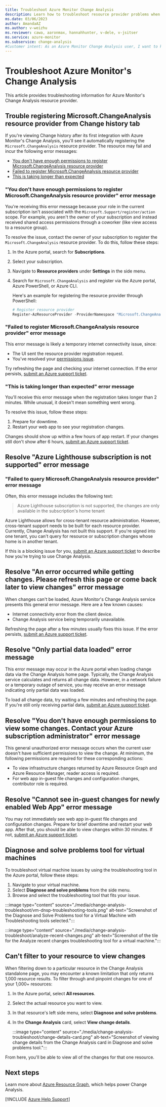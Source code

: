 ```yaml
--- 
title: Troubleshoot Azure Monitor Change Analysis
description: Learn how to troubleshoot resource provider problems when you're using Azure Monitor's Change Analysis.
ms.date: 03/06/2023
author: AmandaAZ
ms.author: v-weizhu
ms.reviewer: cawa, aaronmax, hannahhunter, v-dele, v-jsitser
ms.service: azure-monitor
ms.subservice: change-analysis
#Customer intent: As an Azure Monitor Change Analysis user, I want to know how to troubleshoot common resource provider problems so I can use the service effectively.  
---
```

# Troubleshoot Azure Monitor's Change Analysis

This article provides troubleshooting information for Azure Monitor's Change Analysis resource provider.

## Trouble registering Microsoft.ChangeAnalysis resource provider from Change history tab

If you're viewing Change history after its first integration with Azure Monitor's Change Analysis, you'll see it automatically registering the `Microsoft.ChangeAnalysis` resource provider. The resource may fail and incur the following error messages:

* [You don't have enough permissions to register Microsoft.ChangeAnalysis resource provider](#not-enought-permission-to-register)
* [Failed to register Microsoft.ChangeAnalysis resource provider](#failed-to-register)
* [This is taking longer than expected](#taking-longer-than-expected)

### <a id="not-enought-permission-to-register"></a> "You don't have enough permissions to register Microsoft.ChangeAnalysis resource provider" error message

You're receiving this error message because your role in the current subscription isn't associated with the `Microsoft.Support/register/action` scope. For example, you aren't the owner of your subscription and instead received shared access permissions through a coworker (like view access to a resource group).

To resolve the issue, contact the owner of your subscription to register the `Microsoft.ChangeAnalysis` resource provider. To do this, follow these steps:

1. In the Azure portal, search for **Subscriptions**.
1. Select your subscription.
1. Navigate to **Resource providers** under **Settings** in the side menu.
1. Search for `Microsoft.ChangeAnalysis` and register via the Azure portal, Azure PowerShell, or Azure CLI.

    Here's an example for registering the resource provider through PowerShell:

    ```PowerShell
    # Register resource provider
    Register-AzResourceProvider -ProviderNamespace "Microsoft.ChangeAnalysis"
    ```

### <a id="failed-to-register"></a>"Failed to register Microsoft.ChangeAnalysis resource provider" error message

This error message is likely a temporary internet connectivity issue, since:

* The UI sent the resource provider registration request.
* You've resolved your [permissions issue](#not-enought-permission-to-register).

Try refreshing the page and checking your internet connection. If the error persists, [submit an Azure support ticket](https://azure.microsoft.com/support/).

### <a id="taking-longer-than-expected"></a>"This is taking longer than expected" error message

You'll receive this error message when the registration takes longer than 2 minutes. While unusual, it doesn't mean something went wrong.

To resolve this issue, follow these steps:

1. Prepare for downtime.
1. Restart your web app to see your registration changes.

Changes should show up within a few hours of app restart. If your changes still don't show after 6 hours, [submit an Azure support ticket](https://azure.microsoft.com/support/).

## Resolve "Azure Lighthouse subscription is not supported" error message

### "Failed to query Microsoft.ChangeAnalysis resource provider" error message

Often, this error message includes the following text:

> Azure Lighthouse subscription is not supported, the changes are only available in the subscription's home tenant

Azure Lighthouse allows for cross-tenant resource administration. However, cross-tenant support needs to be built for each resource provider. Currently, Change Analysis has not built this support. If you're signed into one tenant, you can't query for resource or subscription changes whose home is in another tenant.

If this is a blocking issue for you, [submit an Azure support ticket](https://azure.microsoft.com/support/) to describe how you're trying to use Change Analysis.

## Resolve "An error occurred while getting changes. Please refresh this page or come back later to view changes" error message

When changes can't be loaded, Azure Monitor's Change Analysis service presents this general error message. Here are a few known causes:

* Internet connectivity error from the client device.
* Change Analysis service being temporarily unavailable.

Refreshing the page after a few minutes usually fixes this issue. If the error persists, [submit an Azure support ticket](https://azure.microsoft.com/support/).

## Resolve "Only partial data loaded" error message

This error message may occur in the Azure portal when loading change data via the Change Analysis home page. Typically, the Change Analysis service calculates and returns all change data. However, in a network failure or a temporary outage of service, you may receive an error message indicating only partial data was loaded.

To load all change data, try waiting a few minutes and refreshing the page. If you're still only receiving partial data, [submit an Azure support ticket](https://azure.microsoft.com/support/).

## Resolve "You don't have enough permissions to view some changes. Contact your Azure subscription administrator" error message

This general unauthorized error message occurs when the current user doesn't have sufficient permissions to view the change. At minimum, the following permissions are required for these corresponding actions:

* To view infrastructure changes returned by Azure Resource Graph and Azure Resource Manager, reader access is required.
* For web app in-guest file changes and configuration changes, contributor role is required.

## Resolve "Cannot see in-guest changes for newly enabled Web App" error message

You may not immediately see web app in-guest file changes and configuration changes. Prepare for brief downtime and restart your web app. After that, you should be able to view changes within 30 minutes. If not, [submit an Azure support ticket](https://azure.microsoft.com/support/).

## Diagnose and solve problems tool for virtual machines

To troubleshoot virtual machine issues by using the troubleshooting tool in the Azure portal, follow these steps:

1. Navigate to your virtual machine.
1. Select **Diagnose and solve problems** from the side menu.
1. Browse and select the troubleshooting tool that fits your issue.

:::image type="content" source="./media/change-analysis-troubleshoot/vm-dnsp-troubleshooting-tools.png" alt-text="Screenshot of the Diagnose and Solve Problems tool for a Virtual Machine with Troubleshooting tools selected.":::

:::image type="content" source="./media/change-analysis-troubleshoot/analyze-recent-changes.png" alt-text="Screenshot of the tile for the Analyze recent changes troubleshooting tool for a virtual machine.":::

## Can't filter to your resource to view changes

When filtering down to a particular resource in the Change Analysis standalone page, you may encounter a known limitation that only returns 1,000 resource results. To filter through and pinpoint changes for one of your 1,000+ resources:

1. In the Azure portal, select **All resources**.
1. Select the actual resource you want to view.
1. In that resource's left side menu, select **Diagnose and solve problems**.
1. In the **Change Analysis** card, select **View change details**.

   :::image type="content" source="./media/change-analysis-troubleshoot/change-details-card.png" alt-text="Screenshot of viewing change details from the Change Analysis card in Diagnose and solve problems tool.":::

From here, you'll be able to view all of the changes for that one resource.

## Next steps

Learn more about [Azure Resource Graph](../../governance/resource-graph/overview.md), which helps power Change Analysis.

[!INCLUDE [Azure Help Support](../../../includes/azure-help-support.md)]

